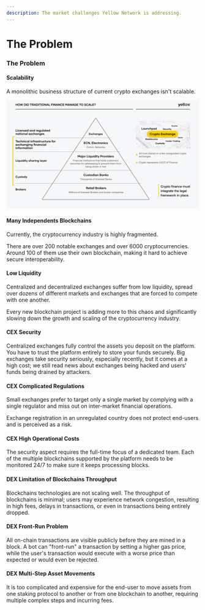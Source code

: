 ```yaml
---
description: The market challenges Yellow Network is addressing.
---
```


# The Problem

### The Problem <a href="#_udybe2pc46jg" id="_udybe2pc46jg"></a>

#### Scalability <a href="#_pj8bkb32jts7" id="_pj8bkb32jts7"></a>

A monolithic business structure of current crypto exchanges isn't scalable.

![Traditional finance vs. Crypto finance](<.gitbook/assets/Traditional finance vs. Crypto finance (1).png>)

#### Many Independents Blockchains <a href="#_rpdroawe59eb" id="_rpdroawe59eb"></a>

Currently, the cryptocurrency industry is highly fragmented.&#x20;

There are over 200 notable exchanges and over 6000 cryptocurrencies. Around 100 of them use their own blockchain, making it hard to achieve secure interoperability.

#### Low Liquidity <a href="#_c3n1dp2ojjwf" id="_c3n1dp2ojjwf"></a>

Centralized and decentralized exchanges suffer from low liquidity, spread over dozens of different markets and exchanges that are forced to compete with one another.&#x20;

Every new blockchain project is adding more to this chaos and significantly slowing down the growth and scaling of the cryptocurrency industry.

#### CEX Security <a href="#_a7ns84xisfgu" id="_a7ns84xisfgu"></a>

Centralized exchanges fully control the assets you deposit on the platform. You have to trust the platform entirely to store your funds securely. Big exchanges take security seriously, especially recently, but it comes at a high cost; we still read news about exchanges being hacked and users' funds being drained by attackers.

#### CEX Complicated Regulations <a href="#_5kcfiq383k3b" id="_5kcfiq383k3b"></a>

Small exchanges prefer to target only a single market by complying with a single regulator and miss out on inter-market financial operations.&#x20;

Exchange registration in an unregulated country does not protect end-users and is perceived as a risk.

#### CEX High Operational Costs <a href="#_emg1es6jeelj" id="_emg1es6jeelj"></a>

The security aspect requires the full-time focus of a dedicated team. Each of the multiple blockchains supported by the platform needs to be monitored 24/7 to make sure it keeps processing blocks.

#### DEX Limitation of Blockchains Throughput <a href="#_gat1xioip300" id="_gat1xioip300"></a>

Blockchains technologies are not scaling well. The throughput of blockchains is minimal; users may experience network congestion, resulting in high fees, delays in transactions, or even in transactions being entirely dropped.

#### DEX Front-Run Problem <a href="#_tfcy725mgxv4" id="_tfcy725mgxv4"></a>

All on-chain transactions are visible publicly before they are mined in a block. A bot can "front-run" a transaction by setting a higher gas price, while the user's transaction would execute with a worse price than expected or would even be rejected.

#### DEX Multi-Step Asset Movements <a href="#_bxf2nfrhp1bs" id="_bxf2nfrhp1bs"></a>

It is too complicated and expensive for the end-user to move assets from one staking protocol to another or from one blockchain to another, requiring multiple complex steps and incurring fees.
